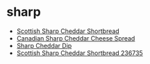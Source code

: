 # sharp

 * [Scottish Sharp Cheddar Shortbread](../../index/s/scottish-sharp-cheddar-shortbread-236735.json)
 * [Canadian Sharp Cheddar Cheese Spread](../../index/c/canadian-sharp-cheddar-cheese-spread.json)
 * [Sharp Cheddar Dip](../../index/s/sharp-cheddar-dip.json)
 * [Scottish Sharp Cheddar Shortbread 236735](../../index/s/scottish-sharp-cheddar-shortbread-236735.json)
